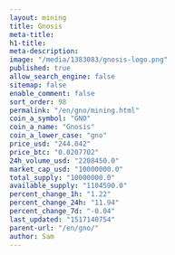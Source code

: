 ```yaml
---
layout: mining
title: Gnosis
meta-title: 
h1-title: 
meta-description: 
image: "/media/1383083/gnosis-logo.png"
published: true
allow_search_engine: false
sitemap: false
enable_comment: false
sort_order: 98
permalink: "/en/gno/mining.html"
coin_a_symbol: "GNO"
coin_a_name: "Gnosis"
coin_a_lower_case: "gno"
price_usd: "244.042"
price_btc: "0.0207702"
24h_volume_usd: "2208450.0"
market_cap_usd: "10000000.0"
total_supply: "10000000.0"
available_supply: "1104590.0"
percent_change_1h: "1.22"
percent_change_24h: "11.94"
percent_change_7d: "-0.04"
last_updated: "1517140754"
parent-url: "/en/gno/"
author: Sam
---
```


